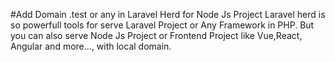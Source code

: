 #Add Domain .test or any in Laravel Herd for Node Js Project
Laravel herd is so powerfull tools for serve Laravel Project or Any Framework in PHP. But you can also 
serve Node Js Project or Frontend Project like Vue,React, Angular  and more..., with local domain. 
